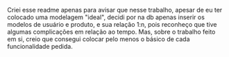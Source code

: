 Criei esse readme apenas para avisar que nesse trabalho,
apesar de eu ter colocado uma modelagem "ideal",
decidi por na db apenas inserir os modelos de usuário e produto,
e sua relação 1:n,
pois reconheço que tive algumas complicações em relação ao tempo.
Mas, sobre o trabalho feito em si, creio que consegui colocar pelo menos
o básico de cada funcionalidade pedida.
